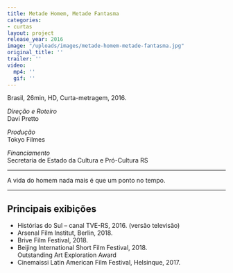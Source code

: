 ```yaml
---
title: Metade Homem, Metade Fantasma
categories:
- curtas
layout: project
release_year: 2016
image: "/uploads/images/metade-homem-metade-fantasma.jpg"
original_title: ''
trailer: ''
video:
  mp4: ''
  gif: ''
---
```


Brasil, 26min, HD, Curta-metragem, 2016.

_Direção e Roteiro_  
Davi Pretto

_Produção_  
Tokyo Filmes

_Financiamento_  
Secretaria de Estado da Cultura e Pró-Cultura RS

---

A vida do homem nada mais é que um ponto no tempo.

---

## Principais exibições

- Histórias do Sul – canal TVE-RS, 2016. (versão televisão)
- Arsenal Film Institut, Berlin, 2018.
- Brive Film Festival, 2018.
- Beijing International Short Film Festival, 2018.  
  Outstanding Art Exploration Award
- Cinemaissi Latin American Film Festival, Helsinque, 2017.
